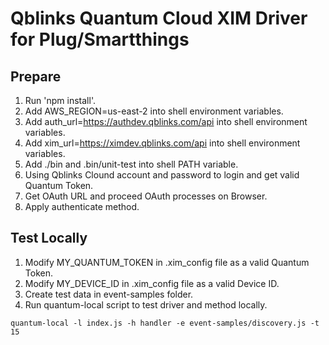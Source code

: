 # Qblinks Quantum Cloud XIM Driver for Plug/Smartthings

## Prepare

1. Run 'npm install'.
1. Add AWS_REGION=us-east-2 into shell environment variables.
1. Add auth_url=https://authdev.qblinks.com/api into shell environment variables.
1. Add xim_url=https://ximdev.qblinks.com/api into shell environment variables.
1. Add ./bin and .bin/unit-test into shell PATH variable.
1. Using Qblinks Clound account and password to login and get valid Quantum Token.
1. Get OAuth URL and proceed OAuth processes on Browser.
1. Apply authenticate method.

## Test Locally

1. Modify MY_QUANTUM_TOKEN in .xim_config file as a valid Quantum Token.
1. Modify MY_DEVICE_ID in .xim_config file as a valid Device ID.
1. Create test data in event-samples folder.
1. Run quantum-local script to test driver and method locally.

```
quantum-local -l index.js -h handler -e event-samples/discovery.js -t 15
```
